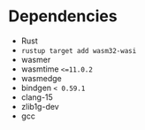 # Dependencies

- Rust
- `rustup target add wasm32-wasi`
- wasmer
- wasmtime `<=11.0.2`
- wasmedge
- bindgen `< 0.59.1`
- clang-15
- zlib1g-dev
- gcc
<!-- - libzstd-dev -->
